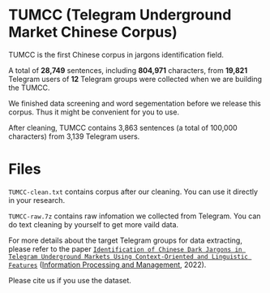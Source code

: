 # TUMCC (Telegram Underground Market Chinese Corpus)

TUMCC is the first Chinese corpus in jargons identification field. 

A total of **28,749** sentences, including **804,971** characters, from **19,821** Telegram users of **12** Telegram groups were collected when we are building the TUMCC.

We finished data screening and word segementation before we release this corpus. Thus it might be convenient for you to use.

After cleaning, TUMCC contains 3,863 sentences (a total of 100,000 characters) from 3,139 Telegram users.

# Files

``TUMCC-clean.txt`` contains corpus after our cleaning. You can use it directly in your research.

``TUMCC-raw.7z`` contains raw infomation we collected from Telegram. You can do text cleaning by yourself to get more vaild data.

For more details about the target Telegram groups for data extracting, please refer to the paper [`Identification of Chinese Dark Jargons in Telegram Underground Markets Using Context-Oriented and Linguistic Features`](https://doi.org/10.1016/j.ipm.2022.103033) ([Information Processing and Management](https://www.sciencedirect.com/journal/information-processing-and-management), 2022).

Please cite us if you use the dataset.
